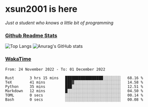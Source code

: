 # xsun2001 is here

*Just a student who knows a little bit of programming*

### [Github Readme Stats](https://github.com/anuraghazra/github-readme-stats)

![Top Langs](https://github-readme-stats.vercel.app/api/top-langs/?username=xsun2001&layout=compact&theme=radical) ![Anurag's GitHub stats](https://github-readme-stats.vercel.app/api?username=xsun2001&show_icons=true&theme=radical)

### [WakaTime](https://wakatime.com)

<!--START_SECTION:waka-->

```text
From: 24 November 2022 - To: 01 December 2022

Rust       3 hrs 15 mins   █████████████████░░░░░░░░   68.16 %
TeX        41 mins         ███▓░░░░░░░░░░░░░░░░░░░░░   14.58 %
Python     35 mins         ███░░░░░░░░░░░░░░░░░░░░░░   12.51 %
Markdown   12 mins         █░░░░░░░░░░░░░░░░░░░░░░░░   04.50 %
TOML       0 secs          ░░░░░░░░░░░░░░░░░░░░░░░░░   00.14 %
Bash       0 secs          ░░░░░░░░░░░░░░░░░░░░░░░░░   00.08 %
```

<!--END_SECTION:waka-->
